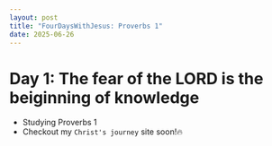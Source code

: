 ```yaml
---
layout: post
title: "FourDaysWithJesus: Proverbs 1"
date: 2025-06-26
---
```


# Day 1: The fear of the LORD is the beiginning of knowledge
- Studying Proverbs 1
- Checkout my `Christ's journey` site soon!🔥